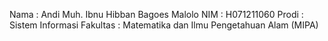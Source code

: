 Nama 	    : Andi Muh. Ibnu Hibban Bagoes Malolo
NIM 	    : H071211060
Prodi     : Sistem Informasi
Fakultas  : Matematika dan Ilmu Pengetahuan Alam (MIPA)
